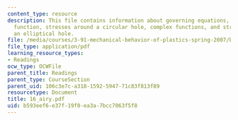 ```yaml
---
content_type: resource
description: This file contains information about governing equations, the airy stress
  function, stresses around a circular hole, complex functions, and stresses around
  an elliptical hole.
file: /media/courses/3-91-mechanical-behavior-of-plastics-spring-2007/b593eef6e37f19f0ea3a7bcc7063f5f8_16_airy.pdf
file_type: application/pdf
learning_resource_types:
- Readings
ocw_type: OCWFile
parent_title: Readings
parent_type: CourseSection
parent_uid: 106c3e7c-a318-1592-5947-71c83f813f89
resourcetype: Document
title: 16_airy.pdf
uid: b593eef6-e37f-19f0-ea3a-7bcc7063f5f8
---
```

